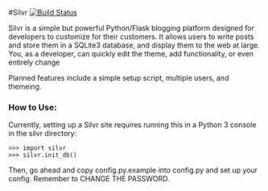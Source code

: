 #Silvr
[![Build Status](https://travis-ci.org/SilverWingedSeraph/silvr.svg?branch=master)](https://travis-ci.org/SilverWingedSeraph/silvr)

Silvr is a simple but powerful Python/Flask blogging platform designed for developers to customize for their customers.
It allows users to write posts and store them in a SQLite3 database, and display them to the web at large. You, as a
developer, can quickly edit the theme, add functionality, or even entirely change

Planned features include a simple setup script, multiple users, and themeing.

### How to Use:

Currently, setting up a Silvr site requires running this in a Python 3 console in the silvr directory:

```
>>> import silvr
>>> silvr.init_db()
```

Then, go ahead and copy config.py.example into config.py and set up your config. Remember to CHANGE THE PASSWORD.